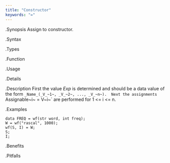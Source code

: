 ```yaml
---
title: "Constructor"
keywords: "="
---
```


.Synopsis
Assign to constructor.

.Syntax

.Types

.Function
       
.Usage

.Details

.Description
First the value _Exp_ is determined and should be a data value of the form `_Name_(_V_~1~, _V_~2~, ..., _V_~n~). 
Next the assignments `Assignable~i~ = V~i~` are performed for 1 \<= i \<= n.

.Examples
```rascal-shell
data FREQ = wf(str word, int freq);
W = wf("rascal", 1000);
wf(S, I) = W;
S;
I;
```

.Benefits

.Pitfalls

